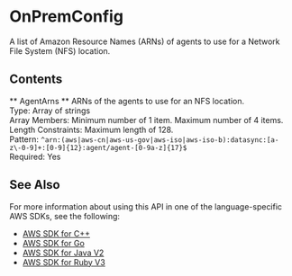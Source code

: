 # OnPremConfig<a name="API_OnPremConfig"></a>

A list of Amazon Resource Names \(ARNs\) of agents to use for a Network File System \(NFS\) location\.

## Contents<a name="API_OnPremConfig_Contents"></a>

 ** AgentArns **   <a name="DataSync-Type-OnPremConfig-AgentArns"></a>
ARNs of the agents to use for an NFS location\.  
Type: Array of strings  
Array Members: Minimum number of 1 item\. Maximum number of 4 items\.  
Length Constraints: Maximum length of 128\.  
Pattern: `^arn:(aws|aws-cn|aws-us-gov|aws-iso|aws-iso-b):datasync:[a-z\-0-9]+:[0-9]{12}:agent/agent-[0-9a-z]{17}$`   
Required: Yes

## See Also<a name="API_OnPremConfig_SeeAlso"></a>

For more information about using this API in one of the language\-specific AWS SDKs, see the following:
+  [AWS SDK for C\+\+](https://docs.aws.amazon.com/goto/SdkForCpp/datasync-2018-11-09/OnPremConfig) 
+  [AWS SDK for Go](https://docs.aws.amazon.com/goto/SdkForGoV1/datasync-2018-11-09/OnPremConfig) 
+  [AWS SDK for Java V2](https://docs.aws.amazon.com/goto/SdkForJavaV2/datasync-2018-11-09/OnPremConfig) 
+  [AWS SDK for Ruby V3](https://docs.aws.amazon.com/goto/SdkForRubyV3/datasync-2018-11-09/OnPremConfig) 